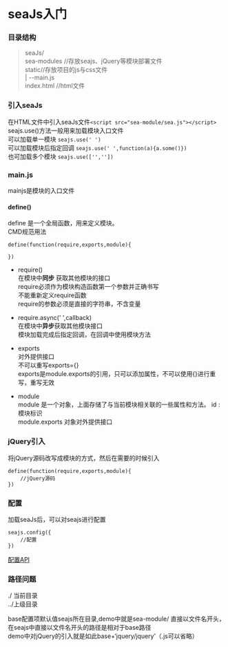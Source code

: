 # seaJs入门

### 目录结构
> seaJs/   
> sea-modules  //存放seajs、jQuery等模块部署文件  
> static//存放项目的js与css文件   
>  | --main.js   
> index.html //html文件

### 引入seaJs
在HTML文件中引入seaJs文件`<script src="sea-module/sea.js"></script>` 
seajs.use()方法一般用来加载模块入口文件   
可以加载单一模块 `seajs.use(' ')`  
可以加载模块后指定回调 `seajs.use(' ',function(a){a.some()})`      
也可加载多个模块 `seajs.use(['',''])`

### main.js
mainjs是模块的入口文件
#### define()     
define 是一个全局函数，用来定义模块。   
CMD规范用法  
``` 
define(function(require,exports,module){

})
```
+ require()  
在模块中**同步** 获取其他模块的接口     
require必须作为模块构造函数第一个参数并正确书写    
不能重新定义require函数    
require的参数必须是直接的字符串，不含变量 

+ require.async(' ',callback)   
在模块中**异步**获取其他模块接口    
模块加载完成后指定回调，在回调中使用模块方法     

+ exports   
对外提供接口   
不可以重写exports={}  
exports是module.exports的引用，只可以添加属性，不可以使用{}进行重写，重写无效  

+ module  
module 是一个对象，上面存储了与当前模块相关联的一些属性和方法。
id : 模块标识    
module.exports 对象对外提供接口

### jQuery引入
将jQuery源码改写成模块的方式，然后在需要的时候引入
```
define(function(require,exports,module){
    //jQuery源码
})
```
### 配置
加载seaJs后，可以对seajs进行配置
```
seajs.config({
    //配置       
})
```
[配置API](https://github.com/seajs/seajs/issues/262)


### 路径问题
./ 当前目录  
../上级目录

base配置项默认值seajs所在目录,demo中就是sea-module/
直接以文件名开头，在seajs中直接以文件名开头的路径是相对于base路径        
demo中对jQuery的引入就是如此base+‘jquery/jquery’（.js可以省略）